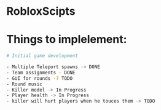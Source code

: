 # RobloxScipts

# Things to implelement: 
```bash
# Initial game development

- Multiple Teleport spawns -> DONE
- Team assignments - DONE
- GUI for rounds -? TODO
- Round music
- Killer model -> In Progress
- Player health -> In Progress
- killer will hurt players when he touces them -> TODO
```

